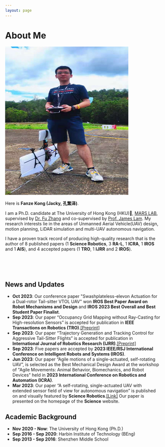 ```yaml
---
layout: page
---
```


# About Me

<img src="/images/fanze_kong.jpg" class="floatpic" width="400" height="480">

Here is **Fanze Kong (Jacky, 孔繁泽)**.

I am a Ph.D. candidate at The University of Hong Kong (HKU)🏫, [MARS LAB](https://mars.hku.hk/), supervised by [Dr. Fu Zhang](https://www.mech.hku.hk/academic-staff/Zhang-F) and co-supervised by [Prof. James Lam](https://meweb.hku.hk/jlam/). My research interests lie in the areas of Unmanned Aerial Vehicle(UAV) design, motion planning, LiDAR simulation and multi-UAV autonomous navigation.

I have a proven track record of producing high-quality research that is the author of 8 published papers (1 **Science Robotics**, 3 **RA-L**, 1 **ICRA**, 1 **IROS** and 1 **AIS**), and 4 accepted papers (1 **TRO**, 1 **IJRR** and 2 **IROS**).

<br>
<br>
<br>


## News and Updates

- **Oct 2023**: Our conference paper "Swashplateless-elevon Actuation for a Dual-rotor Tail-sitter VTOL UAV" won **IROS Best Paper Award on Robot Mechanisms and Design** and **IROS 2023 Best Overall and Best Student Paper Finalist**.
- **Sep 2023**: Our paper “Occupancy Grid Mapping without Ray-Casting for High-resolution Sensors” is accepted for publication in **IEEE Transactions on Robotics (TRO)**.[[Preprint]](https://arxiv.org/pdf/2307.08493.pdf)
- **Sep 2023**: Our paper “Trajectory Generation and Tracking Control for Aggressive Tail-Sitter Flights” is accepted for publication in **International Journal of Robotics Research (IJRR)**.[[Preprint]](https://arxiv.org/pdf/2212.11552.pdf)
- **Sep 2023**: Five papers are accepted by **2023 IEEE/RSJ International Conference on Intelligent Robots and Systems (IROS)**.
- **Jun 2023**: Our paper “Agile motions of a single-actuated, self-rotating UAV”, is selected as the Best Mechanical Design Award at the workshop of "Agile Movements: Animal Behavior, Biomechanics, and Robot Devices" held in **2023 International Conference on Robotics and Automation (ICRA)**.
- **Mar 2023**: Our paper “A self-rotating, single-actuated UAV with extended sensor field of view for autonomous navigation” is published on and visually featured by **Science Robotics**.[[Link]](https://mars.hku.hk/papers/scirobotics.ade4538_.pdf) Our paper is presented on the homepage of the **Science** website.

## Academic Background

- **Nov 2020 - Now**: The University of Hong Kong (Ph.D.)
- **Sep 2016 - Sep 2020**: Harbin Institute of Technology (BEng)
- **Sep 2013 - Sep 2016**: Shenzhen Middle School

<!-- ## Research Interests

My current research focuses on multi-UAV exploration and scanning in large-scale environment. My interests are on the **Machine Learning** and its applications in **Industrial IoT**. In a word, advanced technologies like ML and IoT positively influence the life of everybody.  I wish to devote my talent to this meaningful cause and bring well-being to society. -->


<!-- 
## News and Updates

- **<font color='red'>[News]</font> I am actively searching for a PhD program!**
- **May 2023：**Happy to be awarded the XiamenAir Scholarship.
- **May 2023：**Happy to win the Finalist Award in MCM 2023.
- **Feb 2023：**[**FZU-Flying-Book 福州大学飞跃手册**](https://fzu-fly.online/) has been published! Welcome to contribute.
- **Jan 2023：**One paper accepted to ICAROB 2023, see you in Japan!
- **Dec 2022：**Research assistant at Key Laboratory of Industrial Automation Control Technology and Information Processing, advised by [Prof. Zhezhuang Xu](https://dqxy.fzu.edu.cn/en/info/1009/1072.htm).
- **Sep 2022：**Happy to be nominated for the China National Scholarship.
- **Jun 2022：**Online Research Intern at Cambridge Centre for the Integration of Science, Technology and Culture, advised by [Prof. Pietro Liò](https://www.cl.cam.ac.uk/~pl219/ ). -->
